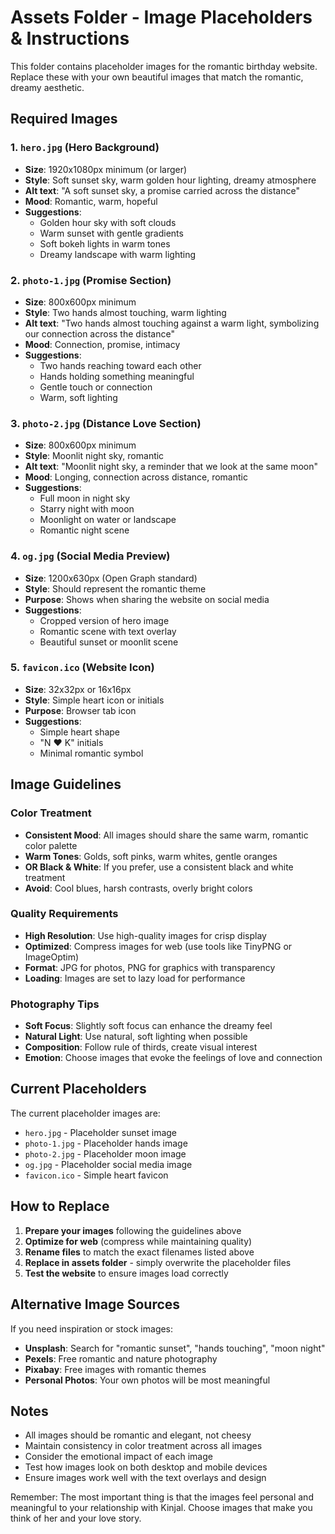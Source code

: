 # Assets Folder - Image Placeholders & Instructions

This folder contains placeholder images for the romantic birthday website. Replace these with your own beautiful images that match the romantic, dreamy aesthetic.

## Required Images

### 1. `hero.jpg` (Hero Background)
- **Size**: 1920x1080px minimum (or larger)
- **Style**: Soft sunset sky, warm golden hour lighting, dreamy atmosphere
- **Alt text**: "A soft sunset sky, a promise carried across the distance"
- **Mood**: Romantic, warm, hopeful
- **Suggestions**: 
  - Golden hour sky with soft clouds
  - Warm sunset with gentle gradients
  - Soft bokeh lights in warm tones
  - Dreamy landscape with warm lighting

### 2. `photo-1.jpg` (Promise Section)
- **Size**: 800x600px minimum
- **Style**: Two hands almost touching, warm lighting
- **Alt text**: "Two hands almost touching against a warm light, symbolizing our connection across the distance"
- **Mood**: Connection, promise, intimacy
- **Suggestions**:
  - Two hands reaching toward each other
  - Hands holding something meaningful
  - Gentle touch or connection
  - Warm, soft lighting

### 3. `photo-2.jpg` (Distance Love Section)
- **Size**: 800x600px minimum
- **Style**: Moonlit night sky, romantic
- **Alt text**: "Moonlit night sky, a reminder that we look at the same moon"
- **Mood**: Longing, connection across distance, romantic
- **Suggestions**:
  - Full moon in night sky
  - Starry night with moon
  - Moonlight on water or landscape
  - Romantic night scene

### 4. `og.jpg` (Social Media Preview)
- **Size**: 1200x630px (Open Graph standard)
- **Style**: Should represent the romantic theme
- **Purpose**: Shows when sharing the website on social media
- **Suggestions**:
  - Cropped version of hero image
  - Romantic scene with text overlay
  - Beautiful sunset or moonlit scene

### 5. `favicon.ico` (Website Icon)
- **Size**: 32x32px or 16x16px
- **Style**: Simple heart icon or initials
- **Purpose**: Browser tab icon
- **Suggestions**:
  - Simple heart shape
  - "N ♥ K" initials
  - Minimal romantic symbol

## Image Guidelines

### Color Treatment
- **Consistent Mood**: All images should share the same warm, romantic color palette
- **Warm Tones**: Golds, soft pinks, warm whites, gentle oranges
- **OR Black & White**: If you prefer, use a consistent black and white treatment
- **Avoid**: Cool blues, harsh contrasts, overly bright colors

### Quality Requirements
- **High Resolution**: Use high-quality images for crisp display
- **Optimized**: Compress images for web (use tools like TinyPNG or ImageOptim)
- **Format**: JPG for photos, PNG for graphics with transparency
- **Loading**: Images are set to lazy load for performance

### Photography Tips
- **Soft Focus**: Slightly soft focus can enhance the dreamy feel
- **Natural Light**: Use natural, soft lighting when possible
- **Composition**: Follow rule of thirds, create visual interest
- **Emotion**: Choose images that evoke the feelings of love and connection

## Current Placeholders

The current placeholder images are:
- `hero.jpg` - Placeholder sunset image
- `photo-1.jpg` - Placeholder hands image  
- `photo-2.jpg` - Placeholder moon image
- `og.jpg` - Placeholder social media image
- `favicon.ico` - Simple heart favicon

## How to Replace

1. **Prepare your images** following the guidelines above
2. **Optimize for web** (compress while maintaining quality)
3. **Rename files** to match the exact filenames listed above
4. **Replace in assets folder** - simply overwrite the placeholder files
5. **Test the website** to ensure images load correctly

## Alternative Image Sources

If you need inspiration or stock images:
- **Unsplash**: Search for "romantic sunset", "hands touching", "moon night"
- **Pexels**: Free romantic and nature photography
- **Pixabay**: Free images with romantic themes
- **Personal Photos**: Your own photos will be most meaningful

## Notes

- All images should be romantic and elegant, not cheesy
- Maintain consistency in color treatment across all images
- Consider the emotional impact of each image
- Test how images look on both desktop and mobile devices
- Ensure images work well with the text overlays and design

Remember: The most important thing is that the images feel personal and meaningful to your relationship with Kinjal. Choose images that make you think of her and your love story.

